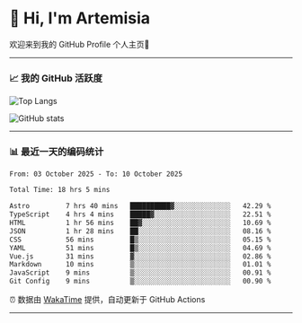 # 👋 Hi, I'm Artemisia  

欢迎来到我的 GitHub Profile 个人主页🎉  

---

### 📈 我的 GitHub 活跃度

![Top Langs](https://github-readme-stats.vercel.app/api/top-langs/?username=artemisia1107&layout=compact&theme=radical)

![GitHub stats](https://github-readme-stats.vercel.app/api?username=artemisia1107&show_icons=true&theme=radical)

---

### 📊 最近一天的编码统计  


<!--START_SECTION:waka-->

```txt
From: 03 October 2025 - To: 10 October 2025

Total Time: 18 hrs 5 mins

Astro         7 hrs 40 mins   ██████████▓░░░░░░░░░░░░░░   42.29 %
TypeScript    4 hrs 4 mins    █████▓░░░░░░░░░░░░░░░░░░░   22.51 %
HTML          1 hr 56 mins    ██▓░░░░░░░░░░░░░░░░░░░░░░   10.69 %
JSON          1 hr 28 mins    ██░░░░░░░░░░░░░░░░░░░░░░░   08.16 %
CSS           56 mins         █▒░░░░░░░░░░░░░░░░░░░░░░░   05.15 %
YAML          51 mins         █▒░░░░░░░░░░░░░░░░░░░░░░░   04.69 %
Vue.js        31 mins         ▓░░░░░░░░░░░░░░░░░░░░░░░░   02.86 %
Markdown      10 mins         ▒░░░░░░░░░░░░░░░░░░░░░░░░   01.01 %
JavaScript    9 mins          ▒░░░░░░░░░░░░░░░░░░░░░░░░   00.91 %
Git Config    9 mins          ▒░░░░░░░░░░░░░░░░░░░░░░░░   00.90 %
```

<!--END_SECTION:waka-->


⏰ 数据由 [WakaTime](https://wakatime.com/) 提供，自动更新于 GitHub Actions

---

